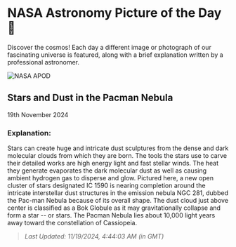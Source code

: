 
  # NASA Astronomy Picture of the Day 🌌

  Discover the cosmos! Each day a different image or photograph of our fascinating universe is featured, along with a brief explanation written by a professional astronomer.

![NASA APOD](https://apod.nasa.gov/apod/image/2411/BokMan_Loro_1311.jpg)

## Stars and Dust in the Pacman Nebula

19th November 2024

### Explanation: 

Stars can create huge and intricate dust sculptures from the dense and dark molecular clouds from which they are born.  The tools the stars use to carve their detailed works are high energy light and fast stellar winds.  The heat they generate evaporates the dark molecular dust as well as causing ambient hydrogen gas to disperse and glow.   Pictured here, a new open cluster of stars designated IC 1590 is nearing completion around the intricate interstellar dust structures in the emission nebula  NGC 281, dubbed the Pac-man Nebula because of its overall shape.  The dust cloud just above center is classified as a  Bok Globule as it may gravitationally collapse and form a star -- or stars. The Pacman Nebula lies about 10,000 light years away toward the constellation of Cassiopeia.

> _Last Updated: 11/19/2024, 4:44:03 AM (in GMT)_
